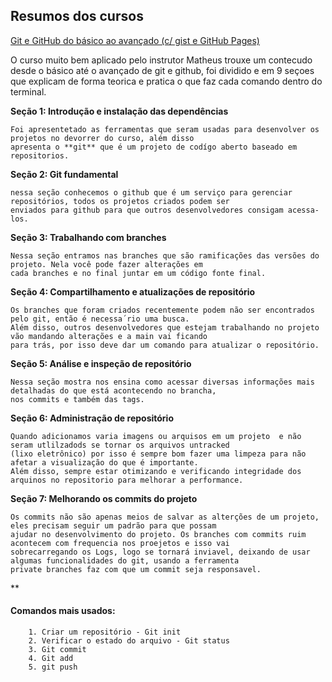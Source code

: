 ## Resumos dos cursos

[Git e GitHub do básico ao avançado (c/ gist e GitHub Pages)](Resumo.txt)

O curso muito bem aplicado pelo instrutor Matheus trouxe um contecudo desde o básico até o avançado de git e github,
    foi dividido e em 9 seçoes que explicam de forma teorica e pratica o que faz cada comando dentro do terminal.    
    
**Seção 1: Introdução e instalação das dependências**

    Foi apresentetado as ferramentas que seram usadas para desenvolver os projetos no devorrer do curso, além disso 
    apresenta o **git** que é um projeto de codígo aberto baseado em repositorios.

**Seção 2: Git fundamental**  

    nessa seção conhecemos o github que é um serviço para gerenciar repositórios, todos os projetos criados podem ser 
    enviados para github para que outros desenvolvedores consigam acessa-los.

**Seção 3: Trabalhando com branches**

    Nessa seção entramos nas branches que são ramificações das versões do projeto. Nela você pode fazer alterações em 
    cada branches e no final juntar em um código fonte final.

**Seção 4: Compartilhamento e atualizações de repositório**

    Os branches que foram criados recentemente podem não ser encontrados pelo git, então é necessa´rio uma busca. 
    Além disso, outros desenvolvedores que estejam trabalhando no projeto vão mandando alterações e a main vai ficando 
    para trás, por isso deve dar um comando para atualizar o repositório.

**Seção 5: Análise e inspeção de repositório**

    Nessa seção mostra nos ensina como acessar diversas informações mais detalhadas do que está acontecendo no brancha,
    nos commits e também das tags.

**Seção 6: Administração de repositório**     

    Quando adicionamos varia imagens ou arquisos em um projeto  e não seram utlilzadods se tornar os arquivos untracked
    (lixo eletrônico) por isso é sempre bom fazer uma limpeza para não afetar a visualização do que é importante. 
    Além disso, sempre estar otimizando e verificando integridade dos arquinos no repositorio para melhorar a performance.

**Seção 7:  Melhorando os commits do projeto**

    Os commits não são apenas meios de salvar as alterções de um projeto, eles precisam seguir um padrão para que possam 
    ajudar no desenvolvimento do projeto. Os branches com commits ruim acontecem com frequencia nos proejetos e isso vai 
    sobrecarregando os Logs, logo se tornará inviavel, deixando de usar algumas funcionalidades do git, usando a ferramenta 
    private branches faz com que um commit seja responsavel.

**       

####        Comandos mais usados:
        1. Criar um repositório - Git init
        2. Verificar o estado do arquivo - Git status
        3. Git commit
        4. Git add
        5. git push 